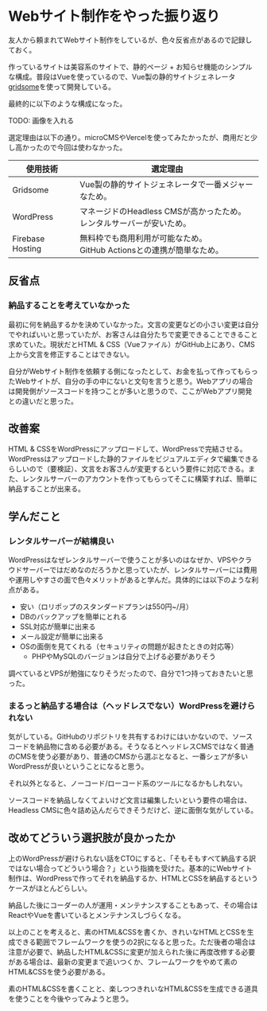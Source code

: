 # Webサイト制作をやった振り返り

友人から頼まれてWebサイト制作をしているが、色々反省点があるので記録しておく。

作っているサイトは美容系のサイトで、静的ページ + お知らせ機能のシンプルな構成。普段はVueを使っているので、Vue製の静的サイトジェネレータ[gridsome](https://github.com/gridsome/gridsome)を使って開発している。

最終的に以下のような構成になった。

TODO: 画像を入れる

選定理由は以下の通り。microCMSやVercelを使ってみたかったが、商用だと少し高かったので今回は使わなかった。

| 使用技術         | 選定理由                                                                 |
| ---------------- | ------------------------------------------------------------------------ |
| Gridsome         | Vue製の静的サイトジェネレータで一番メジャーなため。                      |
| WordPress        | マネージドのHeadless CMSが高かったため。<br>レンタルサーバーが安いため。 |
| Firebase Hosting | 無料枠でも商用利用が可能なため。<br>GitHub Actionsとの連携が簡単なため。     |

## 反省点

### 納品することを考えていなかった

最初に何を納品するかを決めていなかった。文言の変更などの小さい変更は自分でやればいいと思っていたが、お客さんは自分たちで変更できることできること求めていた。現状だとHTML & CSS（Vueファイル）がGitHub上にあり、CMS上から文言を修正することはできない。

自分がWebサイト制作を依頼する側になったとして、お金を払って作ってもらったWebサイトが、自分の手の中にないと文句を言うと思う。Webアプリの場合は開発側がソースコードを持つことが多いと思うので、ここがWebアプリ開発との違いだと思った。

## 改善案

HTML & CSSをWordPressにアップロードして、WordPressで完結させる。WordPressはアップロードした静的ファイルをビジュアルエディタで編集できるらしいので（要検証）、文言をお客さんが変更するという要件に対応できる。また、レンタルサーバーのアカウントを作ってもらってそこに構築すれば、簡単に納品することが出来る。

## 学んだこと

### レンタルサーバーが結構良い

WordPressはなぜレンタルサーバーで使うことが多いのはなぜか、VPSやクラウドサーバーではだめなのだろうかと思っていたが、レンタルサーバーには費用や運用しやすさの面で色々メリットがあると学んだ。具体的には以下のような利点がある。

- 安い（ロリポップのスタンダードプランは550円~/月）
- DBのバックアップを簡単にとれる
- SSL対応が簡単に出来る
- メール設定が簡単に出来る
- OSの面倒を見てくれる（セキュリティの問題が起きたときの対応等）
  - PHPやMySQLのバージョンは自分で上げる必要がありそう

調べているとVPSが勉強になりそうだったので、自分で1つ持っておきたいと思った。

### まるっと納品する場合は（ヘッドレスでない）WordPressを避けられない

気がしている。GitHubのリポジトリを共有するわけにはいかないので、ソースコードを納品物に含める必要がある。そうなるとヘッドレスCMSではなく普通のCMSを使う必要があり、普通のCMSから選ぶとなると、一番シェアが多いWordPressが良いということになると思う。

それ以外となると、ノーコード/ローコード系のツールになるかもしれない。

ソースコードを納品しなくてよいけど文言は編集したいという要件の場合は、Headless CMSに色々詰め込んだらできそうだけど、逆に面倒な気がしている。

## 改めてどういう選択肢が良かったか

上のWordPressが避けられない話をCTOにすると、「そもそもすべて納品する訳ではない場合ってどういう場合？」という指摘を受けた。基本的にWebサイト制作は、WordPressで作ってそれを納品するか、HTMLとCSSを納品するというケースがほとんどらしい。

納品した後にコーダーの人が運用・メンテナンスすることもあって、その場合はReactやVueを書いているとメンテナンスしづらくなる。

以上のことを考えると、素のHTML&CSSを書くか、きれいなHTMLとCSSを生成できる範囲でフレームワークを使うの2択になると思った。ただ後者の場合は注意が必要で、納品したHTML&CSSに変更が加えられた後に再度改修する必要がある場合は、最新の変更まで追いつくか、フレームワークをやめて素のHTML&CSSを使う必要がある。

素のHTML&CSSを書くことと、楽しつつきれいなHTML&CSSを生成できる道具を使うことを今後やってみようと思う。
